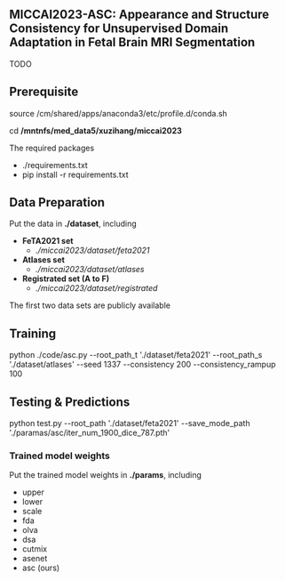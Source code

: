 ## MICCAI2023-ASC: Appearance and Structure Consistency for Unsupervised Domain Adaptation in Fetal Brain MRI Segmentation

TODO

## Prerequisite

source /cm/shared/apps/anaconda3/etc/profile.d/conda.sh

cd **/mntnfs/med_data5/xuzihang/miccai2023**

The required packages

- ./requirements.txt
- pip install -r requirements.txt

## Data Preparation

Put the data in **./dataset**, including

- **FeTA2021 set**	
  - *./miccai2023/dataset/feta2021*
- **Atlases set**	
  - *./miccai2023/dataset/atlases*
- **Registrated set (A to F)**	
  - *./miccai2023/dataset/registrated*
  
The first two data sets are publicly available

## Training

python ./code/asc.py --root_path_t './dataset/feta2021' --root_path_s './dataset/atlases' --seed 1337 --consistency 200 --consistency_rampup 100

## Testing & Predictions

python test.py --root_path './dataset/feta2021' --save_mode_path './paramas/asc/iter_num_1900_dice_787.pth'

### Trained model weights

Put the trained model weights in **./params**, including

- upper
- lower
- scale
- fda
- olva
- dsa
- cutmix
- asenet
- asc (ours)

